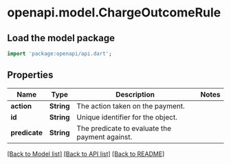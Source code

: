 # openapi.model.ChargeOutcomeRule

## Load the model package
```dart
import 'package:openapi/api.dart';
```

## Properties
Name | Type | Description | Notes
------------ | ------------- | ------------- | -------------
**action** | **String** | The action taken on the payment. | 
**id** | **String** | Unique identifier for the object. | 
**predicate** | **String** | The predicate to evaluate the payment against. | 

[[Back to Model list]](../README.md#documentation-for-models) [[Back to API list]](../README.md#documentation-for-api-endpoints) [[Back to README]](../README.md)


